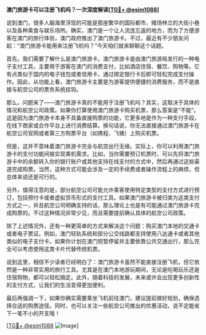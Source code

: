 **澳门旅游卡可以注册飞机吗？一次深度解读[[TG💪+ @esim1088](https://t.me/s/esim1088)]**

说到澳门，很多人脑海里浮现的可能是那座繁华的国际都市、赌场林立的大街小巷以及各种美食与娱乐场所。确实，澳门是一个让人流连忘返的地方，而为了方便游客在澳门的旅行体验，澳门政府推出了澳门旅游卡。不过，最近有不少朋友问起：“澳门旅游卡能用来注册飞机吗？”今天咱们就来聊聊这个话题。

首先，我们需要了解什么是澳门旅游卡。澳门旅游卡是由澳门旅游局发行的一种电子支付工具，主要用于游客在澳门的消费支付，比如酒店住宿、餐饮、购物等。它有点类似于国内的电子钱包或者信用卡，通过绑定银行卡后即可轻松完成支付操作。因此，从功能上看，澳门旅游卡主要是为游客提供便捷的消费服务，而不是直接与航空公司的票务系统挂钩。

那么，问题来了——澳门旅游卡真的不能用于注册飞机吗？其实，这取决于具体的情况和航空公司政策。如果你打算使用澳门旅游卡购买机票，那么答案是“不能”。这是因为澳门旅游卡本身不具备直接购票的功能，它更多地是作为一种支付手段，在线下商家或合作平台上进行消费结算。换句话说，你无法直接通过澳门旅游卡在航空公司官网或者第三方购票平台（如携程、飞猪）上购买机票。

但是，这并不意味着澳门旅游卡完全与航空出行无缘。实际上，你可以利用澳门旅游卡的支付功能间接实现乘机需求。比如，当你需要预订机票时，可以先将澳门旅游卡中的余额转入你的银行账户或其他支持在线支付的方式中，然后再通过这些渠道完成购票。当然，这种方式可能会涉及一定的手续费或者操作流程上的麻烦，但总体来说还是可行的。

另外，值得注意的是，部分航空公司可能允许乘客使用特定类型的支付方式进行预订，包括预付卡或者虚拟货币形式的支付工具。如果澳门旅游卡被归类为这类支付方式之一，并且航空公司明确支持的话，那么理论上也是有可能通过澳门旅游卡完成购票的。不过这种情况非常少见，而且需要提前确认具体的航空公司政策。

除了上述情况外，还有一种更简单的方式来解决这个问题：购买澳门本地的交通卡或者电子票证。例如，澳门轻轨系统和部分公交线路都支持使用八达通卡或者其他类似的电子支付卡。如果你计划在澳门短暂停留并主要依靠公共交通出行，那么完全可以考虑使用这类卡片代替传统机票。

说到这里，相信不少读者已经明白了：澳门旅游卡虽然不能直接注册飞机，但它依然是一种非常实用的旅行工具。尤其是在澳门本地游玩期间，无论是吃喝玩乐还是住宿购物，都可以轻松搞定。此外，随着科技的发展，未来或许会出现更多创新性的支付方式，让我们的生活变得更加便利。

最后再强调一下，如果你确实需要乘坐飞机前往澳门，建议提前做好规划，确保选择合适的购票途径。同时，也可以关注一些航空公司推出的优惠活动，说不定能省下一笔不小的开支哦！

[[TG💪+ @esim1088](https://t.me/s/esim1088) ![Image](https://i.postimg.cc/4NQfJmqS/Snipaste-2025-05-13-00-14-12.png)]